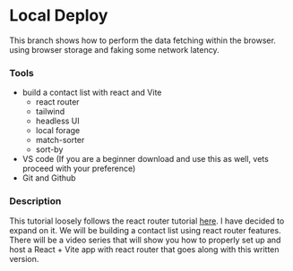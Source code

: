# Local Deploy

This branch shows how to perform the data fetching within the browser.
using browser storage and faking some network latency.

### Tools

- build a contact list with react and Vite
  - react router
  - tailwind
  - headless UI
  - local forage
  - match-sorter
  - sort-by
- VS code (If you are a beginner download and use this as well, vets proceed with your preference)
- Git and Github

### Description

This tutorial loosely follows the react router tutorial [here](https://reactrouter.com/en/main/start/tutorial#nested-routes). I have decided to expand on it. We will be building a contact list using react router features. There will be a video series that will show you how to properly set up and host a React + Vite app with react router that goes along with this written version.
